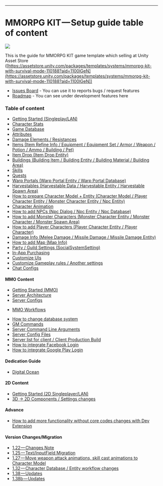 * * *

MMORPG KIT — Setup guide table of content
=========================================

![](https://cdn-images-1.medium.com/max/1600/1*181LgUonGXa8aTGEESkpsw.png)

This is the guide for MMORPG KIT game template which selling at Unity Asset Store ([https://assetstore.unity.com/packages/templates/systems/mmorpg-kit-with-survival-mode-110188?aid=1100lGeN](https://assetstore.unity.com/packages/templates/systems/mmorpg-kit-with-survival-mode-110188?aid=1100lGeN))

* [Issues Board](https://github.com/suriyun-production/mmorpg-kit-docs/issues) - You can use it to reports bugs / request features
* [Roadmap](https://trello.com/b/u8UU1vML/mmorpg-kit-roadmap) - You can see under development features here

### Table of content

*   [Getting Started (Singleplay/LAN)](pages/001-getting-started-singleplayer-lan)
*   [Character Stats](pages/002-character-stats)
*   [Game Database](pages/003-game-database)
*   [Attributes](pages/004-attributes-and-how-to-create-it)
*   [Damage Elements / Resistances](pages/005-damage-elements-resistances-and-how-to-create-it)
*   [Items (Item Refine Info / Equipment / Equipment Set / Armor / Weapon / Potion / Ammo / Building / Pet)](pages/006-items-equipment-armor-weapon-potion-ammo)
*   [Item Drop (Item Drop Entity)](pages/007-item-drops-item-drop-entity)
*   [Buildings (Building Item / Building Entity / Building Material / Building Area)](pages/008-building-building-item-building-entity-building-material-building-area)
*   [Skills](pages/009-skills)
*   [Quests](pages/010-quests)
*   [Warp Portals (Warp Portal Entity / Warp Portal Database)](pages/011-warp-portals)
*   [Harvestables (Harvestable Data / Harvestable Entity / Harvestable Spawn Area)](pages/012-harvestable-harvestable-data-harvestable-entity-harvestable-spawn-area)
*   [How to prepare Character Model + Entity (Character Model / Player Character Entity / Monster Character Entity / Npc Entity)](pages/013-character-model-entity-player-character-entity-monster-character-entity-npc-entity)
*   [Character Animation](pages/014-character-animation)
*   [How to add NPCs (Npc Dialog / Npc Entity / Npc Database)](pages/015-npcs-npc-dialog-npc-entity-npc-database)
*   [How to add Monster Characters (Monster Character Entity / Monster Character / Monster Spawn Area)](pages/016-monsters-monster-character-monster-spawn-area)
*   [How to add Player Characters (Player Character Entity / Player Character)](pages/017-player-characters)
*   [Damage Info (Melee Damage / Missile Damage / Missile Damage Entity)](pages/018-damage-info-melee-damage-missile-damage-missile-damage-entit)
*   [How to add Map (Map Info)](pages/019-map-info)
*   [Party / Guild Settings (SocialSystemSetting)](pages/020-party-guild-settings-socialsystemsetting)
*   [In-App Purchasing](pages/021-in-app-purchasing)
*   [Customize UIs](pages/022-customize-uis)
*   [Customize Gameplay rules / Another settings](pages/023-customize-uis-gameplay-rules-another-settings)
*   [Chat Configs](pages/024-chat-configs)

#### MMO Content

*   [Getting Started (MMO)](pages/025-getting-started-mmo)
*   [Server Architecture](pages/026-server-architecture)
*   [Server Configs](pages/027-server-configs)
  - [MMO Workflows](pages/xxx-mmo-workflows)
*   [How to change database system](pages/028-how-to-change-database-system)
*   [GM Commands](pages/029-gm-commands)
*   [Server Command Line Arguments](pages/030-server-command-line-argument)
*   [Server Config Files](pages/031-server-config-files)
*   [Server list for client / Client Production Build](pages/032-server-list-for-client)
*   [How to integrate Facebook Login](pages/033-how-to-integrate-facebook-login)
*   [How to integrate Google Play Login](pages/034-how-to-integrate-google-play-login)

#### Dedication Guide
*   [Digital Ocean](dedicates/digitalocean)

#### 2D Content

*   [Getting Started (2D Singleplayer/LAN)](pages/035-getting-started-2d-singleplayer-lan)
*   [3D → 2D Components / Settings changes](pages/036-2d-3d-comparison)

#### Advance

*   [How to add more functionality without core codes changes with Dev Extension](pages/037-dev-extension)

#### Version Changes/Migration

*   [1.22 — Changes Note](pages/038-1-22-changes-not)
*   [1.25 — Text/InputField Migration](pages/039-1-25-text-inputfield-migration)
*   [1.27 — Move weapon attack animations, skill cast animations to Character Model](pages/040-1-27-move-weapon-attack-animations-skill-cast-animations-to-character-model)
*   [1.32 — Character Database / Entity workflow changes](pages/041-1-32-character-database-entity-workflow-changes)
*   [1.38 — Updates](pages/042-1-38-updates)
*   [1.38b — Updates](pages/043-1-38b-updates)